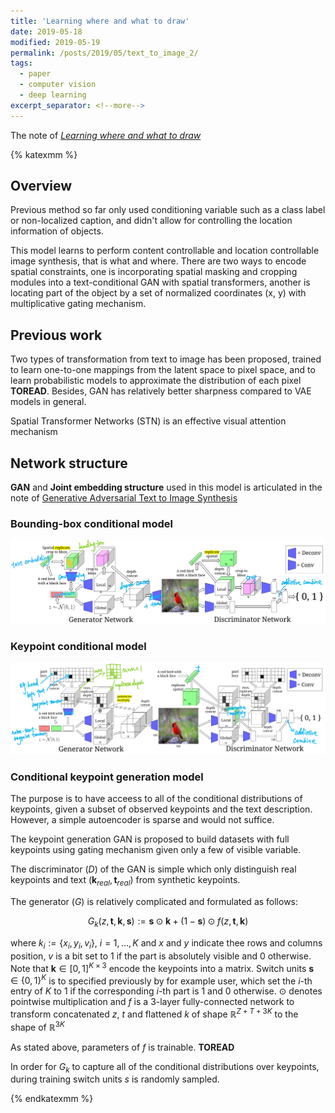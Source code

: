 ```yaml
---
title: 'Learning where and what to draw'
date: 2019-05-18
modified: 2019-05-19
permalink: /posts/2019/05/text_to_image_2/
tags:
  - paper
  - computer vision
  - deep learning
excerpt_separator: <!--more-->
---
```


The note of [*Learning where and what to draw*](https://arxiv.org/abs/1610.02454)
<!--more-->

{% katexmm %}

## Overview

Previous method so far only used conditioning variable such as a class label or non-localized caption, and didn't allow for controlling the location information of objects.

This model learns to perform content controllable and location controllable image synthesis, that is what and where. There are two ways to encode spatial constraints, one is incorporating spatial masking and cropping modules into a text-conditional GAN with spatial transformers, another is locating part of the object by a set of normalized coordinates (x, y) with multiplicative gating mechanism.


## Previous work

Two types of transformation from text to image has been proposed, trained to learn one-to-one mappings from the latent space to pixel space, and to learn probabilistic models to approximate the distribution of each pixel **TOREAD**. Besides, GAN has relatively better sharpness compared to VAE models in general.

Spatial Transformer Networks (STN) is an effective visual attention mechanism

## Network structure

**GAN** and **Joint embedding structure** used in this model is articulated in the note of [Generative Adversarial Text to Image Synthesis](/posts/2019/05/text_to_image_1/)


### Bounding-box conditional model

![bounding-box model](/assets/images/2019/05/text_to_image_2/bounding-box-model.png)

### Keypoint conditional model

![keypoint model](/assets/images/2019/05/text_to_image_2/keypoint-model.png)

### Conditional keypoint generation model

The purpose is to have acceess to all of the conditional distributions of keypoints, given a subset of observed keypoints and the text description. However, a simple autoencoder is sparse and would not suffice.

The keypoint generation GAN is proposed to build datasets with full keypoints using gating mechanism given only a few of visible variable. 

The discriminator ($D$) of the GAN is simple which only distinguish real keypoints and text $\left(\mathbf{k}_{real}, \mathbf{t}_{real}\right)$  from synthetic keypoints.

The generator ($G$) is relatively complicated and formulated as follows:

$$
G_{k}(z, \mathbf{t}, \mathbf{k}, \mathbf{s}) :=\mathbf{s} \odot \mathbf{k}+(1-\mathbf{s}) \odot f(z, \mathbf{t}, \mathbf{k})
$$

where $k_{i} := \left\{ x_{i}, y_{i}, v_{i} \right\}$, $i = 1,...,K$ and $x$ and $y$ indicate thee rows and columns position, $v$ is a bit set to 1 if the part is absolutely visible and 0 otherwise. Note that $\mathbf{k} \in[0,1]^{K \times 3}$ encode the keypoints into a matrix. Switch units $\mathbf{s} \in\{0,1\}^{K}$ is to specified previously by for example user, which set the $i$-th entry of $K$ to 1 if the corresponding $i$-th part is 1 and 0 otherwise. $\odot$ denotes pointwise multiplication and $f$ is a 3-layer fully-connected network to transform concatenated $z$, $t$ and flattened $k$ of shape $\mathbb{R}^{Z+T+3 K}$ to the shape of $\mathbb{R}^{3 K}$ 

As stated above, parameters of $f$ is trainable. **TOREAD**

In order for $G_{k}$ to capture all of the conditional distributions over keypoints, during training switch units $s$ is randomly sampled.

{% endkatexmm %}
